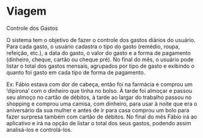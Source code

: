 Viagem
======
Controle dos Gastos

O sistema tem o objetivo de fazer o controle dos gastos diários do usuário. Para cada gasto, o usuário cadastra o tipo do gasto (remédio, roupa, refeição, etc.), a data do gasto, o valor do gasto e a forma de pagamento (dinheiro, cheque, cartão ou cheque pré). No final do mês, o usuário pode listar o total dos gastos mensais, agrupados por tipo de gasto e exibindo o quanto foi gasto em cada tipo de forma de pagamento.  

Ex:   Fábio estava com dor de cabeça, então foi na farmácia e comprou um ‘dipirona’ com o dinheiro que tinha no bolso. À tarde foi almoçar e passou seu almoço no cartão de débitos,  à tarde ao largar do trabalho passou no shopping e comprou uma camisa, com dinheiro, para usar à noite que era o aniversário da sua mulher e antes de ir para casa comprou um bolo para fazer surpresa também com cartão de débitos.  No final do mês Fábio irá ao aplicativo e irá na opção de listar o total dos seus gastos, podendo assim analisá-los e controlá-los. 
